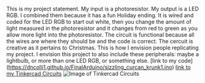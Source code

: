 This is my project statement. My input is a photoresistor. My output is a LED RGB. I combined them because it has a fun Holiday ending. It is wired and coded for the LED RGB to start out white, then you change the amount of light measured in the photoresistor and it changes from red to green as you allow more light into the photoresistor. The circuit is functional because all the wires are where they should be and the code is correct. The cercuit is creative as it pertains to Christmas. This is how I envision people replicating my project. I envision this project to also include these peripherals: maybe a lightbulb, or more than one LED RGB, or something else. [link to my code] (https://dncolli1.github.io/FinalArduino/sizzling_curcan_krunk1.ino) [link to my Tinkercad Circuits](https://www.tinkercad.com/things/0Tup5ODUeZw)
![Image of Tinkercad Circuits](https://dncolli1.github.io/FinalArduino/finalarduino.png)
